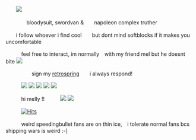 　　![](https://files.catbox.moe/ta6rkt.webp)
  
　　　　bloodysuit, swordvan &　　napoleon complex truther 
  
　　i follow whoever i find cool　　but dont mind softblocks if it makes you uncomfortable

　　　feel free to interact, im normally　with my friend mel but he doesnt bite ![](https://files.catbox.moe/55y45h.gif)
  
　　　　　sign my [retrospring](https://retrospring.net/@coffeencola)　　i always respond!

　　　![](https://files.catbox.moe/h4rsdb.gif) ![](https://files.catbox.moe/jstxhs.gif) ![](https://files.catbox.moe/9tyg3o.gif) ![](https://files.catbox.moe/vsn4hz.png) ![](https://files.catbox.moe/3e1c6j.gif)
  
　　　hi melly !!　　　![](https://files.catbox.moe/w29qmu.gif) ![](https://files.catbox.moe/zhphql.gif)

　　　[![Hits](https://hits.seeyoufarm.com/api/count/incr/badge.svg?url=https%3A%2F%2Fgithub.com%2Fgjbae1212%2Fhit-counter&count_bg=%23000000&title_bg=%23803FCA&icon=&icon_color=%23E7E7E7&title=views&edge_flat=false)](https://hits.seeyoufarm.com)

　　　weird speedingbullet fans are on thin ice,　i tolerate normal fans bcs shipping wars is weird :-]














